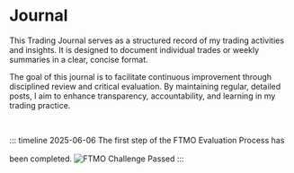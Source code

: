 # Journal

This Trading Journal serves as a structured record of my trading activities and insights. It is designed to document individual trades or weekly summaries in a clear, concise format.

The goal of this journal is to facilitate continuous improvement through disciplined review and critical evaluation. By maintaining regular, detailed posts, I aim to enhance transparency, accountability, and learning in my trading practice.


<p>&nbsp;</p>

::: timeline 2025-06-06
The first step of the FTMO Evaluation Process has been completed. 
<img src="/images/ftmo-challenge-passed.png" alt="FTMO Challenge Passed" style="max-width: 400px; margin-top: 1rem;" />
:::